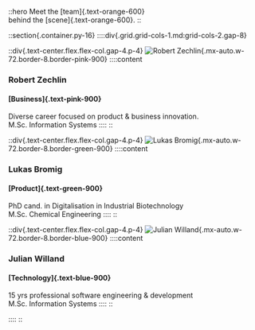 ::hero
Meet the [team]{.text-orange-600}  
behind the [scene]{.text-orange-600}.
::

::section{.container.py-16}
::::div{.grid.grid-cols-1.md:grid-cols-2.gap-8}

::div{.text-center.flex.flex-col.gap-4.p-4}
![Robert Zechlin](/images/people/robert.webp){.mx-auto.w-72.border-8.border-pink-900}
::::content
### Robert Zechlin
#### [Business]{.text-pink-900}

Diverse career focused on product & business innovation.  
M.Sc. Information Systems
::::
::

::div{.text-center.flex.flex-col.gap-4.p-4}
![Lukas Bromig](/images/people/lukas.webp){.mx-auto.w-72.border-8.border-green-900}
::::content
### Lukas Bromig
#### [Product]{.text-green-900}

PhD cand. in Digitalisation in Industrial Biotechnology  
M.Sc. Chemical Engineering
::::
::

::div{.text-center.flex.flex-col.gap-4.p-4}
![Julian Willand](/images/people/julian.webp){.mx-auto.w-72.border-8.border-blue-900}
::::content
### Julian Willand
#### [Technology]{.text-blue-900}

15 yrs professional software engineering & development  
M.Sc. Information Systems
::::
::

::::
::
